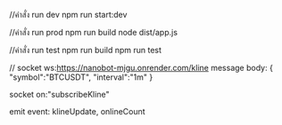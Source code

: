 //คำสั่ง run dev
npm run start:dev

//คำสั่ง run prod
npm run build
node dist/app.js

//คำสั่ง run test
npm run build
npm run test


// socket
ws:https://nanobot-mjgu.onrender.com/kline
message body:
{
    "symbol":"BTCUSDT",
    "interval":"1m"
}

socket on:"subscribeKline"

emit event: 
	klineUpdate,
	onlineCount
